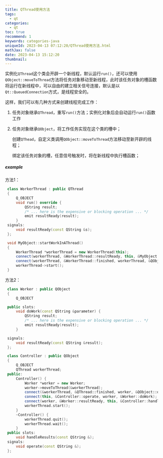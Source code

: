 ```yaml
---
title: QThread使用方法
tags:
  - qt
categories:
  - qt
toc: true
recommend: 1
keywords: categories-java
uniqueId: 2023-04-13 07:12:20/QThread使用方法.html
mathJax: false
date: 2023-04-13 15:12:20
thumbnail:
---
```

实例化`QThread`这个类会开辟一个新线程，默认运行`run()`，还可以使用`QObject::moveToThread`方法将任务对象移动至新线程，此时该任务对象的槽函数将运行在新线程中，可以自由的建立相关信号连接，默认是以`Qt::QueuedConnection`方式，是线程安全的。

这样，我们可以有几种方式来创建线程完成工作：

1. 任务对象继承`QThread`，重写`run()`方法；实例化对象后会自动运行`run()`函数工作

2. 任务对象继承`QObject`，将工作任务实现在这个类的槽中；

   创建`QThead`，自定义类调用`QObject::moveToThread`方法移动至新开辟的线程；

   绑定该任务对象的槽，任意信号触发时，将在新线程中执行槽函数；

<!-- more -->

##### example

方法1：

```cpp
 class WorkerThread : public QThread
 {
     Q_OBJECT
     void run() override {
         QString result;
         /* ... here is the expensive or blocking operation ... */
         emit resultReady(result);
     }
 signals:
     void resultReady(const QString &s);
 };

 void MyObject::startWorkInAThread()
 {
     WorkerThread *workerThread = new WorkerThread(this);
     connect(workerThread, &WorkerThread::resultReady, this, &MyObject::handleResults);
     connect(workerThread, &WorkerThread::finished, workerThread, &QObject::deleteLater);
     workerThread->start();
 }
```

方法2：

```cpp
 class Worker : public QObject
 {
     Q_OBJECT

 public slots:
     void doWork(const QString &parameter) {
         QString result;
         /* ... here is the expensive or blocking operation ... */
         emit resultReady(result);
     }

 signals:
     void resultReady(const QString &result);
 };

 class Controller : public QObject
 {
     Q_OBJECT
     QThread workerThread;
 public:
     Controller() {
         Worker *worker = new Worker;
         worker->moveToThread(&workerThread);
         connect(&workerThread, &QThread::finished, worker, &QObject::deleteLater);
         connect(this, &Controller::operate, worker, &Worker::doWork);
         connect(worker, &Worker::resultReady, this, &Controller::handleResults);
         workerThread.start();
     }
     ~Controller() {
         workerThread.quit();
         workerThread.wait();
     }
 public slots:
     void handleResults(const QString &);
 signals:
     void operate(const QString &);
 };
```

